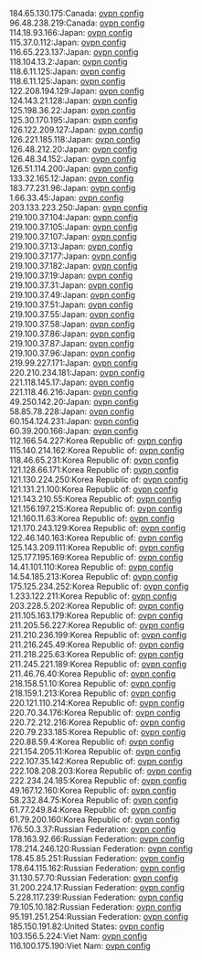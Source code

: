 184.65.130.175:Canada: [ovpn config](vpn/184_65_130_175.ovpn)  
96.48.238.219:Canada: [ovpn config](vpn/96_48_238_219.ovpn)  
114.18.93.166:Japan: [ovpn config](vpn/114_18_93_166.ovpn)  
115.37.0.112:Japan: [ovpn config](vpn/115_37_0_112.ovpn)  
116.65.223.137:Japan: [ovpn config](vpn/116_65_223_137.ovpn)  
118.104.13.2:Japan: [ovpn config](vpn/118_104_13_2.ovpn)  
118.6.11.125:Japan: [ovpn config](vpn/118_6_11_125.ovpn)  
118.6.11.125:Japan: [ovpn config](vpn/118_6_11_125.ovpn)  
122.208.194.129:Japan: [ovpn config](vpn/122_208_194_129.ovpn)  
124.143.21.128:Japan: [ovpn config](vpn/124_143_21_128.ovpn)  
125.198.36.22:Japan: [ovpn config](vpn/125_198_36_22.ovpn)  
125.30.170.195:Japan: [ovpn config](vpn/125_30_170_195.ovpn)  
126.122.209.127:Japan: [ovpn config](vpn/126_122_209_127.ovpn)  
126.221.185.118:Japan: [ovpn config](vpn/126_221_185_118.ovpn)  
126.48.212.20:Japan: [ovpn config](vpn/126_48_212_20.ovpn)  
126.48.34.152:Japan: [ovpn config](vpn/126_48_34_152.ovpn)  
126.51.114.200:Japan: [ovpn config](vpn/126_51_114_200.ovpn)  
133.32.165.12:Japan: [ovpn config](vpn/133_32_165_12.ovpn)  
183.77.231.96:Japan: [ovpn config](vpn/183_77_231_96.ovpn)  
1.66.33.45:Japan: [ovpn config](vpn/1_66_33_45.ovpn)  
203.133.223.250:Japan: [ovpn config](vpn/203_133_223_250.ovpn)  
219.100.37.104:Japan: [ovpn config](vpn/219_100_37_104.ovpn)  
219.100.37.105:Japan: [ovpn config](vpn/219_100_37_105.ovpn)  
219.100.37.107:Japan: [ovpn config](vpn/219_100_37_107.ovpn)  
219.100.37.13:Japan: [ovpn config](vpn/219_100_37_13.ovpn)  
219.100.37.177:Japan: [ovpn config](vpn/219_100_37_177.ovpn)  
219.100.37.182:Japan: [ovpn config](vpn/219_100_37_182.ovpn)  
219.100.37.19:Japan: [ovpn config](vpn/219_100_37_19.ovpn)  
219.100.37.31:Japan: [ovpn config](vpn/219_100_37_31.ovpn)  
219.100.37.49:Japan: [ovpn config](vpn/219_100_37_49.ovpn)  
219.100.37.51:Japan: [ovpn config](vpn/219_100_37_51.ovpn)  
219.100.37.55:Japan: [ovpn config](vpn/219_100_37_55.ovpn)  
219.100.37.58:Japan: [ovpn config](vpn/219_100_37_58.ovpn)  
219.100.37.86:Japan: [ovpn config](vpn/219_100_37_86.ovpn)  
219.100.37.87:Japan: [ovpn config](vpn/219_100_37_87.ovpn)  
219.100.37.96:Japan: [ovpn config](vpn/219_100_37_96.ovpn)  
219.99.227.171:Japan: [ovpn config](vpn/219_99_227_171.ovpn)  
220.210.234.181:Japan: [ovpn config](vpn/220_210_234_181.ovpn)  
221.118.145.17:Japan: [ovpn config](vpn/221_118_145_17.ovpn)  
221.118.46.216:Japan: [ovpn config](vpn/221_118_46_216.ovpn)  
49.250.142.20:Japan: [ovpn config](vpn/49_250_142_20.ovpn)  
58.85.78.228:Japan: [ovpn config](vpn/58_85_78_228.ovpn)  
60.154.124.231:Japan: [ovpn config](vpn/60_154_124_231.ovpn)  
60.39.200.166:Japan: [ovpn config](vpn/60_39_200_166.ovpn)  
112.166.54.227:Korea Republic of: [ovpn config](vpn/112_166_54_227.ovpn)  
115.140.214.162:Korea Republic of: [ovpn config](vpn/115_140_214_162.ovpn)  
118.46.65.231:Korea Republic of: [ovpn config](vpn/118_46_65_231.ovpn)  
121.128.66.171:Korea Republic of: [ovpn config](vpn/121_128_66_171.ovpn)  
121.130.224.250:Korea Republic of: [ovpn config](vpn/121_130_224_250.ovpn)  
121.131.21.100:Korea Republic of: [ovpn config](vpn/121_131_21_100.ovpn)  
121.143.210.55:Korea Republic of: [ovpn config](vpn/121_143_210_55.ovpn)  
121.156.197.215:Korea Republic of: [ovpn config](vpn/121_156_197_215.ovpn)  
121.160.11.63:Korea Republic of: [ovpn config](vpn/121_160_11_63.ovpn)  
121.170.243.129:Korea Republic of: [ovpn config](vpn/121_170_243_129.ovpn)  
122.46.140.163:Korea Republic of: [ovpn config](vpn/122_46_140_163.ovpn)  
125.143.209.111:Korea Republic of: [ovpn config](vpn/125_143_209_111.ovpn)  
125.177.195.169:Korea Republic of: [ovpn config](vpn/125_177_195_169.ovpn)  
14.41.101.110:Korea Republic of: [ovpn config](vpn/14_41_101_110.ovpn)  
14.54.185.213:Korea Republic of: [ovpn config](vpn/14_54_185_213.ovpn)  
175.125.234.252:Korea Republic of: [ovpn config](vpn/175_125_234_252.ovpn)  
1.233.122.211:Korea Republic of: [ovpn config](vpn/1_233_122_211.ovpn)  
203.228.5.202:Korea Republic of: [ovpn config](vpn/203_228_5_202.ovpn)  
211.105.163.179:Korea Republic of: [ovpn config](vpn/211_105_163_179.ovpn)  
211.205.56.227:Korea Republic of: [ovpn config](vpn/211_205_56_227.ovpn)  
211.210.236.199:Korea Republic of: [ovpn config](vpn/211_210_236_199.ovpn)  
211.216.245.49:Korea Republic of: [ovpn config](vpn/211_216_245_49.ovpn)  
211.218.225.63:Korea Republic of: [ovpn config](vpn/211_218_225_63.ovpn)  
211.245.221.189:Korea Republic of: [ovpn config](vpn/211_245_221_189.ovpn)  
211.46.76.40:Korea Republic of: [ovpn config](vpn/211_46_76_40.ovpn)  
218.158.51.10:Korea Republic of: [ovpn config](vpn/218_158_51_10.ovpn)  
218.159.1.213:Korea Republic of: [ovpn config](vpn/218_159_1_213.ovpn)  
220.121.110.214:Korea Republic of: [ovpn config](vpn/220_121_110_214.ovpn)  
220.70.34.176:Korea Republic of: [ovpn config](vpn/220_70_34_176.ovpn)  
220.72.212.216:Korea Republic of: [ovpn config](vpn/220_72_212_216.ovpn)  
220.79.233.185:Korea Republic of: [ovpn config](vpn/220_79_233_185.ovpn)  
220.88.59.4:Korea Republic of: [ovpn config](vpn/220_88_59_4.ovpn)  
221.154.205.11:Korea Republic of: [ovpn config](vpn/221_154_205_11.ovpn)  
222.107.35.142:Korea Republic of: [ovpn config](vpn/222_107_35_142.ovpn)  
222.108.208.203:Korea Republic of: [ovpn config](vpn/222_108_208_203.ovpn)  
222.234.24.185:Korea Republic of: [ovpn config](vpn/222_234_24_185.ovpn)  
49.167.12.160:Korea Republic of: [ovpn config](vpn/49_167_12_160.ovpn)  
58.232.84.75:Korea Republic of: [ovpn config](vpn/58_232_84_75.ovpn)  
61.77.249.84:Korea Republic of: [ovpn config](vpn/61_77_249_84.ovpn)  
61.79.200.160:Korea Republic of: [ovpn config](vpn/61_79_200_160.ovpn)  
176.50.3.37:Russian Federation: [ovpn config](vpn/176_50_3_37.ovpn)  
178.163.92.66:Russian Federation: [ovpn config](vpn/178_163_92_66.ovpn)  
178.214.246.120:Russian Federation: [ovpn config](vpn/178_214_246_120.ovpn)  
178.45.85.251:Russian Federation: [ovpn config](vpn/178_45_85_251.ovpn)  
178.64.115.162:Russian Federation: [ovpn config](vpn/178_64_115_162.ovpn)  
31.130.57.70:Russian Federation: [ovpn config](vpn/31_130_57_70.ovpn)  
31.200.224.17:Russian Federation: [ovpn config](vpn/31_200_224_17.ovpn)  
5.228.117.239:Russian Federation: [ovpn config](vpn/5_228_117_239.ovpn)  
79.105.10.182:Russian Federation: [ovpn config](vpn/79_105_10_182.ovpn)  
95.191.251.254:Russian Federation: [ovpn config](vpn/95_191_251_254.ovpn)  
185.150.191.82:United States: [ovpn config](vpn/185_150_191_82.ovpn)  
103.156.5.224:Viet Nam: [ovpn config](vpn/103_156_5_224.ovpn)  
116.100.175.190:Viet Nam: [ovpn config](vpn/116_100_175_190.ovpn)  
